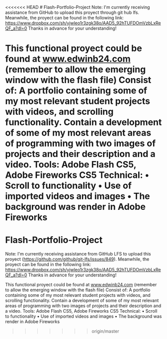 <<<<<<< HEAD
﻿# Flash-Portfolio-Project
Note: I'm currently receiving assistance from GitHub to upload this proyect through git hub lfs. Meanwhile, the proyect can be found in the following link: https://www.dropbox.com/sh/yjwleo1r3zgk38o/AAD5_92hTUFDOmVzbLxReQF_a?dl=0 Thanks in advance for your understanding!

This functional proyect could be found at www.edwinb24.com (remember to allow the emerging window with the flash file) Consist of: A portfolio containing some of my most relevant student projects with videos, and scrolling functionality. Contain a development of some of my most relevant areas of programming with two images of projects and their description and a video. Tools: Adobe Flash CS5, Adobe Fireworks CS5 Technical: • Scroll to functionality • Use of imported videos and images • The background was render in Adobe Fireworks
=======
# Flash-Portfolio-Project
Note: I'm currently receiving assistance from GitHub LFS to upload this proyect (https://github.com/github/git-lfs/issues/849).
Meanwhile, the proyect can be found in the following link:
https://www.dropbox.com/sh/yjwleo1r3zgk38o/AAD5_92hTUFDOmVzbLxReQF_a?dl=0
Thanks in advance for your understanding!

This functional proyect could be found at www.edwinb24.com (remember to allow the emerging window with the flash file)
Consist of:
A portfolio containing some of my most relevant student projects with videos, and scrolling functionality. Contain a development of some of my most relevant areas of programming with two images of projects and their description and a video.
Tools: Adobe Flash CS5, Adobe Fireworks CS5
Technical:
• Scroll to functionality
• Use of imported videos and images
• The background was render in Adobe Fireworks
>>>>>>> origin/master
